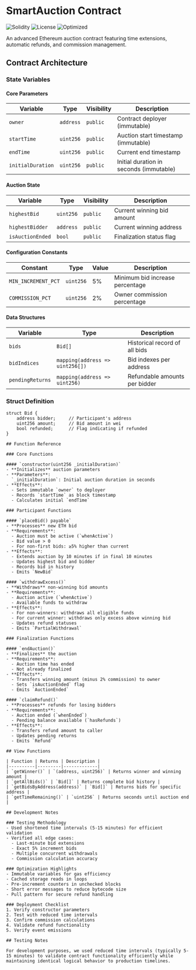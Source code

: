 # SmartAuction Contract

![Solidity](https://img.shields.io/badge/Solidity-0.8.30-blue?logo=solidity)
![License](https://img.shields.io/badge/License-MIT-green)
![Optimized](https://img.shields.io/badge/Optimized-Gas%20Efficient-brightgreen)

An advanced Ethereum auction contract featuring time extensions, automatic refunds, and commission management.

## Contract Architecture

### State Variables

#### Core Parameters
| Variable | Type | Visibility | Description |
|----------|------|------------|-------------|
| `owner` | `address` | `public` | Contract deployer (immutable) |
| `startTime` | `uint256` | `public` | Auction start timestamp (immutable) |
| `endTime` | `uint256` | `public` | Current end timestamp |
| `initialDuration` | `uint256` | `public` | Initial duration in seconds (immutable) |

#### Auction State
| Variable | Type | Visibility | Description |
|----------|------|------------|-------------|
| `highestBid` | `uint256` | `public` | Current winning bid amount |
| `highestBidder` | `address` | `public` | Current winning address |
| `isAuctionEnded` | `bool` | `public` | Finalization status flag |

#### Configuration Constants
| Constant | Type | Value | Description |
|----------|------|-------|-------------|
| `MIN_INCREMENT_PCT` | `uint256` | 5% | Minimum bid increase percentage |
| `COMMISSION_PCT` | `uint256` | 2% | Owner commission percentage |

#### Data Structures
| Variable | Type | Description |
|----------|------|-------------|
| `bids` | `Bid[]` | Historical record of all bids |
| `bidIndices` | `mapping(address => uint256[])` | Bid indexes per address |
| `pendingReturns` | `mapping(address => uint256)` | Refundable amounts per bidder |

### Struct Definition
```solidity
struct Bid {
    address bidder;     // Participant's address
    uint256 amount;     // Bid amount in wei
    bool refunded;      // Flag indicating if refunded
}

## Function Reference

### Core Functions

#### `constructor(uint256 _initialDuration)`
- **Initializes** auction parameters  
- **Parameters**:  
  `_initialDuration`: Initial auction duration in seconds  
- **Effects**:  
  - Sets immutable `owner` to deployer  
  - Records `startTime` as block timestamp  
  - Calculates initial `endTime`  

### Participant Functions

#### `placeBid() payable`
- **Processes** new ETH bid  
- **Requirements**:  
  - Auction must be active (`whenActive`)  
  - Bid value > 0  
  - For non-first bids: ≥5% higher than current  
- **Effects**:  
  - Extends auction by 10 minutes if in final 10 minutes  
  - Updates highest bid and bidder  
  - Records bid in history  
  - Emits `NewBid`  

#### `withdrawExcess()`
- **Withdraws** non-winning bid amounts  
- **Requirements**:  
  - Auction active (`whenActive`)  
  - Available funds to withdraw  
- **Effects**:  
  - For non-winners: withdraws all eligible funds  
  - For current winner: withdraws only excess above winning bid  
  - Updates refund statuses  
  - Emits `PartialWithdrawal`  

### Finalization Functions

#### `endAuction()`
- **Finalizes** the auction  
- **Requirements**:  
  - Auction time has ended  
  - Not already finalized  
- **Effects**:  
  - Transfers winning amount (minus 2% commission) to owner  
  - Sets `isAuctionEnded` flag  
  - Emits `AuctionEnded`  

#### `claimRefund()`
- **Processes** refunds for losing bidders  
- **Requirements**:  
  - Auction ended (`whenEnded`)  
  - Pending balance available (`hasRefunds`)  
- **Effects**:  
  - Transfers refund amount to caller  
  - Updates pending returns  
  - Emits `Refund`  

## View Functions

| Function | Returns | Description |
|----------|---------|-------------|
| `getWinner()` | `(address, uint256)` | Returns winner and winning amount |
| `getAllBids()` | `Bid[]` | Returns complete bid history |
| `getBidsByAddress(address)` | `Bid[]` | Returns bids for specific address |
| `getTimeRemaining()` | `uint256` | Returns seconds until auction end |

## Development Notes

### Testing Methodology
- Used shortened time intervals (5-15 minutes) for efficient validation
- Verified all edge cases:
  - Last-minute bid extensions
  - Exact 5% increment bids
  - Multiple concurrent withdrawals
  - Commission calculation accuracy

### Optimization Highlights
- Immutable variables for gas efficiency
- Cached storage reads in loops
- Pre-increment counters in unchecked blocks
- Short error messages to reduce bytecode size
- Pull pattern for secure refund handling

### Deployment Checklist
1. Verify constructor parameters
2. Test with reduced time intervals
3. Confirm commission calculations
4. Validate refund functionality
5. Verify event emissions

## Testing Notes

For development purposes, we used reduced time intervals (typically 5-15 minutes) to validate contract functionality efficiently while maintaining identical logical behavior to production timelines.

